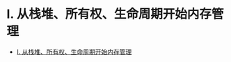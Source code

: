 # I. 从栈堆、所有权、生命周期开始内存管理

<!--ts-->
* [I. 从栈堆、所有权、生命周期开始内存管理](#i-从栈堆所有权生命周期开始内存管理)

<!-- Created by https://github.com/ekalinin/github-markdown-toc -->
<!-- Added by: runner, at: Tue Oct 18 09:27:22 UTC 2022 -->

<!--te-->

